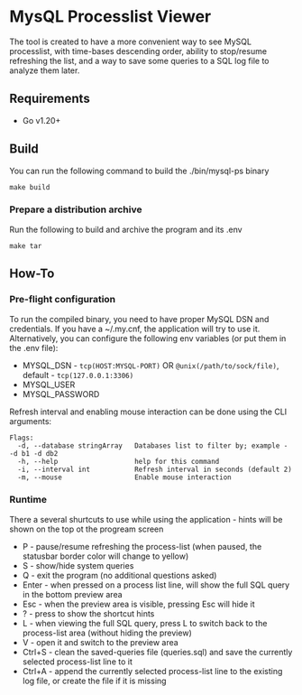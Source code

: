 # MysQL Processlist Viewer

The tool is created to have a more convenient way to see MySQL processlist, with time-bases descending order, ability to stop/resume refreshing the list, and a way to save some queries to a SQL log file to analyze them later.

## Requirements

- Go v1.20+

## Build

You can run the following command to build the ./bin/mysql-ps binary
```
make build
```
### Prepare a distribution archive

Run the following to build and archive the program and its .env
```
make tar
```

## How-To

### Pre-flight configuration

To run the compiled binary, you need to have proper MySQL DSN and credentials. If you have a ~/.my.cnf, the application will try to use it. Alternatively, you can configure the following env variables (or put them in the .env file):

- MYSQL_DSN - `tcp(HOST:MYSQL-PORT)` OR `@unix(/path/to/sock/file)`, default - `tcp(127.0.0.1:3306)`
- MYSQL_USER
- MYSQL_PASSWORD

Refresh interval and enabling mouse interaction can be done using the CLI arguments:

```
Flags:
  -d, --database stringArray   Databases list to filter by; example - -d b1 -d db2
  -h, --help                   help for this command
  -i, --interval int           Refresh interval in seconds (default 2)
  -m, --mouse                  Enable mouse interaction
```

### Runtime

There a several shurtcuts to use while using the application - hints will be shown on the top ot the progream screen

- P - pause/resume refreshing the process-list (when paused, the statusbar border color will change to yellow)
- S - show/hide system queries
- Q - exit the program (no additional questions asked)
- Enter - when pressed on a process list line, will show the full SQL query in the bottom preview area
- Esc - when the preview area is visible, pressing Esc will hide it
- ? - press to show the shortcut hints
- L - when viewing the full SQL query, press L to switch back to the process-list area (without hiding the preview)
- V - open it and switch to the preview area
- Ctrl+S - clean the saved-queries file (queries.sql) and save the currently selected process-list line to it
- Ctrl+A - append the currently selected process-list line to the existing log file, or create the file if it is missing
